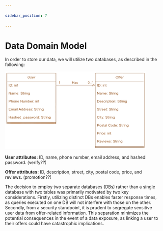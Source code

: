 ```yaml
---

sidebar_position: 7

---
```


# Data Domain Model

In order to store our data, we will utilize two databases, as described in the following:

![Data Domain Model](../../../static/img/data_domain.png)

**User attributes:**  ID, name, phone number, email address, and hashed password. (verify??)

**Offer attributes:** ID, description, street, city, postal code, price, and reviews. (promotion??)

The decision to employ two separate databases (DBs) rather than a single database with two tables was primarily motivated by two key considerations. Firstly, utilizing distinct DBs enables faster response times, as queries executed on one DB will not interfere with those on the other. Secondly, from a security standpoint, it is prudent to segregate sensitive user data from offer-related information. This separation minimizes the potential consequences in the event of a data exposure, as linking a user to their offers could have catastrophic implications.
